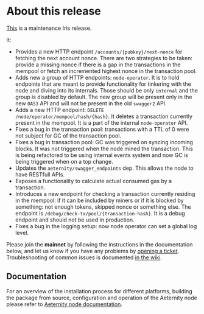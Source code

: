 # About this release

[This](https://github.com/aeternity/aeternity/releases/tag/v6.2.0) is a maintenance Iris release.

It:

* Provides a new HTTP endpoint `/accounts/{pubkey}/next-nonce` for fetching
  the next account nonce. There are two strategies to be taken: provide a
  missing nonce if there is a gap in the transactions in the mempool or fetch
  an incremented highest nonce in the transaction pool.
* Adds new a group of HTTP endpoints: `node-operator`. It is to hold endpoints
  that are meant to provide functionality for tinkering with the node and
  diving into its internals. Those should be only `internal` and the group is
  disabled by default. The new group will be present only in the new `OAS3`
  API and will not be present in the old `swagger2` API.
* Adds a new HTTP endpoint: `DELETE /node/operator/mempool/hash/{hash}`. It
  deletes a transaction currently present in the mempool. It is a part of the
  internal `node-operator` API.
* Fixes a bug in the transaction pool: transactions with a TTL of 0 were not
  subject for GC of the transaction pool.
* Fixes a bug in transaction pool: GC was triggered on syncing incoming
  blocks. It was not triggered when the node mined the transaction. This is
  being refactored to be using internal events system and now GC is being
  triggered when on a top change.
* Updates the `aeternity/swagger_endpoints` dep. This allows the node to have
  RESTfull APIs.
* Exposes a functionality to calculate actual consumed gas by a transaction.
* Introduces a new endpoint for checking a transaction currently residing in
  the mempool: if it can be included by miners or if it is blocked by something:
  not enough tokens, skipped nonce or something else. The endpoint is
  `/debug/check-tx/pool/{transaction-hash}`. It is a debug endpoint and should
  not be used in production.
* Fixes a bug in the logging setup: now node operator can set a global log
  level.
 


Please join the **mainnet** by following the instructions in the documentation below,
and let us know if you have any problems by [opening a ticket](https://github.com/aeternity/aeternity/issues).
Troubleshooting of common issues is documented [in the wiki](https://github.com/aeternity/aeternity/wiki/Troubleshooting).

## Documentation

For an overview of the installation process for different platforms,
building the package from source, configuration and operation of the Aeternity
node please refer to [Aeternity node documentation](https://docs.aeternity.io/).
 

